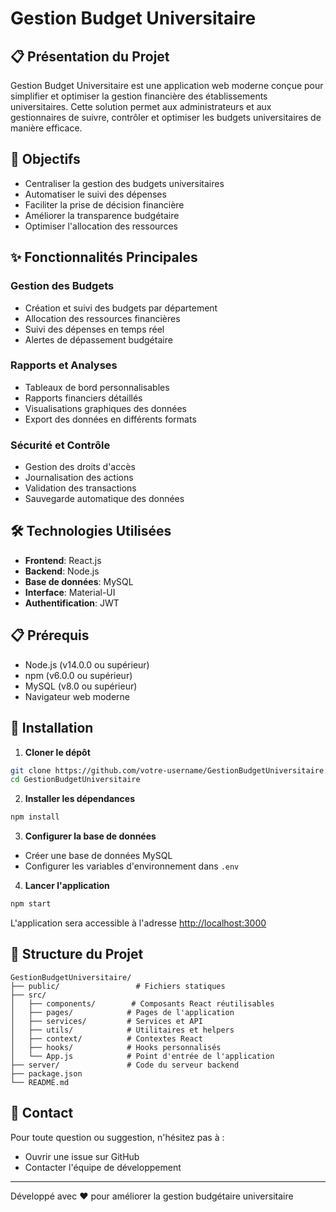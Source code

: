 # Gestion Budget Universitaire

## 📋 Présentation du Projet

Gestion Budget Universitaire est une application web moderne conçue pour simplifier et optimiser la gestion financière des établissements universitaires. Cette solution permet aux administrateurs et aux gestionnaires de suivre, contrôler et optimiser les budgets universitaires de manière efficace.

## 🎯 Objectifs

- Centraliser la gestion des budgets universitaires
- Automatiser le suivi des dépenses
- Faciliter la prise de décision financière
- Améliorer la transparence budgétaire
- Optimiser l'allocation des ressources

## ✨ Fonctionnalités Principales

### Gestion des Budgets
- Création et suivi des budgets par département
- Allocation des ressources financières
- Suivi des dépenses en temps réel
- Alertes de dépassement budgétaire

### Rapports et Analyses
- Tableaux de bord personnalisables
- Rapports financiers détaillés
- Visualisations graphiques des données
- Export des données en différents formats

### Sécurité et Contrôle
- Gestion des droits d'accès
- Journalisation des actions
- Validation des transactions
- Sauvegarde automatique des données

## 🛠️ Technologies Utilisées

- **Frontend**: React.js
- **Backend**: Node.js
- **Base de données**: MySQL
- **Interface**: Material-UI
- **Authentification**: JWT

## 📋 Prérequis

- Node.js (v14.0.0 ou supérieur)
- npm (v6.0.0 ou supérieur)
- MySQL (v8.0 ou supérieur)
- Navigateur web moderne

## 🚀 Installation

1. **Cloner le dépôt**
```bash
git clone https://github.com/votre-username/GestionBudgetUniversitaire.git
cd GestionBudgetUniversitaire
```

2. **Installer les dépendances**
```bash
npm install
```

3. **Configurer la base de données**
- Créer une base de données MySQL
- Configurer les variables d'environnement dans `.env`

4. **Lancer l'application**
```bash
npm start
```

L'application sera accessible à l'adresse [http://localhost:3000](http://localhost:3000)

## 📁 Structure du Projet

```
GestionBudgetUniversitaire/
├── public/                 # Fichiers statiques
├── src/
│   ├── components/        # Composants React réutilisables
│   ├── pages/            # Pages de l'application
│   ├── services/         # Services et API
│   ├── utils/            # Utilitaires et helpers
│   ├── context/          # Contextes React
│   ├── hooks/            # Hooks personnalisés
│   └── App.js            # Point d'entrée de l'application
├── server/               # Code du serveur backend
├── package.json
└── README.md
```


## 🤝 Contact

Pour toute question ou suggestion, n'hésitez pas à :
- Ouvrir une issue sur GitHub
- Contacter l'équipe de développement

---

Développé avec ❤️ pour améliorer la gestion budgétaire universitaire
